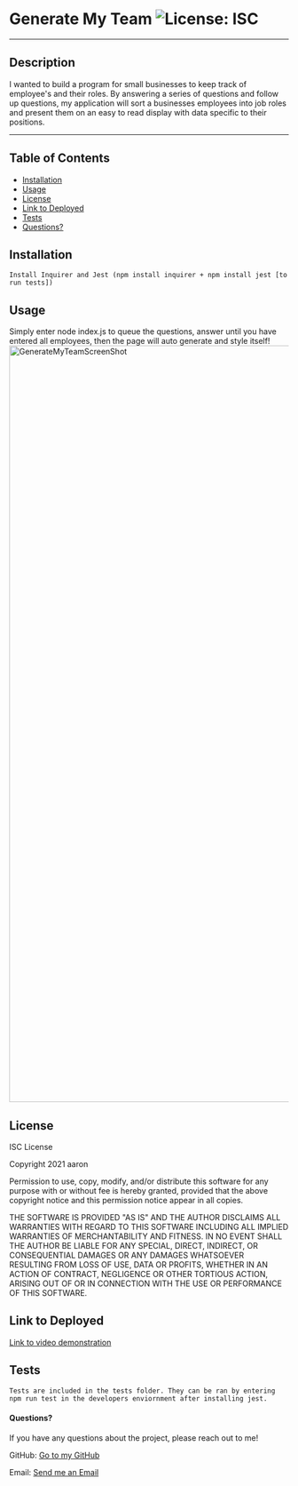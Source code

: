 # Generate My Team ![License: ISC](https://img.shields.io/badge/license-ISC-orange?style=for-the-badge&logo=appveyor)

---

## Description

I wanted to build a program for small businesses to keep track of employee's and their roles. By answering a series of questions and follow up questions, my application will sort a businesses employees into job roles and present them on an easy to read display with data specific to their positions.

---

## Table of Contents

- [Installation](#installation)
- [Usage](#usage)
- [License](#license)
- [Link to Deployed](#link)
- [Tests](#tests)
- [Questions?](#questions)

## Installation

```
Install Inquirer and Jest (npm install inquirer + npm install jest [to run tests])
```

## Usage

Simply enter node index.js to queue the questions, answer until you have entered all employees, then the page will auto generate and style itself!
<img width="1362" alt="GenerateMyTeamScreenShot" src="https://user-images.githubusercontent.com/88466341/144790682-c2097699-145b-4445-9790-69c2393cebf6.png">


## License

ISC License

Copyright 2021 aaron

Permission to use, copy, modify, and/or distribute this software for any purpose with or without fee is hereby granted, provided that the above copyright notice and this permission notice appear in all copies.

THE SOFTWARE IS PROVIDED "AS IS" AND THE AUTHOR DISCLAIMS ALL WARRANTIES WITH REGARD TO THIS SOFTWARE INCLUDING ALL IMPLIED WARRANTIES OF MERCHANTABILITY AND FITNESS. IN NO EVENT SHALL THE AUTHOR BE LIABLE FOR ANY SPECIAL, DIRECT, INDIRECT, OR CONSEQUENTIAL DAMAGES OR ANY DAMAGES WHATSOEVER RESULTING FROM LOSS OF USE, DATA OR PROFITS, WHETHER IN AN ACTION OF CONTRACT, NEGLIGENCE OR OTHER TORTIOUS ACTION, ARISING OUT OF OR IN CONNECTION WITH THE USE OR PERFORMANCE OF THIS SOFTWARE.

## Link to Deployed

[Link to video demonstration](https://drive.google.com/file/d/1G4RFcpnq8yrTK-pij8Xz1Gx9GAql0mNg/view)

## Tests

```
Tests are included in the tests folder. They can be ran by entering npm run test in the developers enviornment after installing jest.
```

#### Questions?

If you have any questions about the project, please reach out to me!

GitHub: [Go to my GitHub](https://github.com/afarr002)

Email: [Send me an Email](afarrell002@gmail.com)
